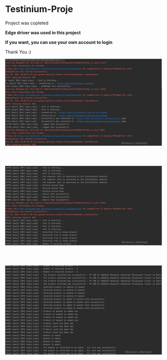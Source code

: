 # Testinium-Proje

Project was copleted

<strong> Edge driver was used in this project </strong> <br>

<strong> If you want, you can use your own account to login </strong> <br>

Thank You :)


 <img src="Divide1.jpg">
 
 <br><br>
 
 <img src="Divide2.jpg">
 
 <br><br>
 
 <img src="Divide3.jpg">


